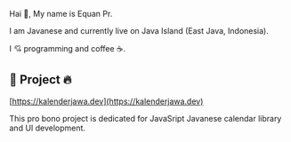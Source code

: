 
Hai 👋, My name is Equan Pr.

I am Javanese and currently live on Java Island (East Java, Indonesia).

I 💘 programming and coffee ☕.

🚀 Project 🔥
---

[https://kalenderjawa.dev](https://kalenderjawa.dev)

This pro bono project is dedicated for JavaSript Javanese calendar library and UI development.

